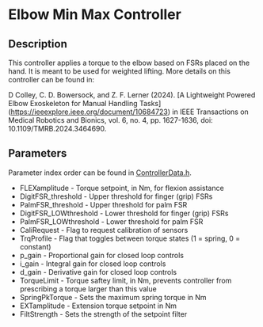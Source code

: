 # Elbow Min Max Controller

## Description
This controller applies a torque to the elbow based on FSRs placed on the hand. It is meant to be used for weighted lifting. 
More details on this controller can be found in:

D Colley, C. D. Bowersock, and Z. F. Lerner (2024). 
[A Lightweight Powered Elbow Exoskeleton for Manual Handling Tasks] (https://ieeexplore.ieee.org/document/10684723)
in IEEE Transactions on Medical Robotics and Bionics, vol. 6, no. 4, pp. 1627-1636, doi: 10.1109/TMRB.2024.3464690.

## Parameters
Parameter index order can be found in [ControllerData.h](/ExoCode/src/ControllerData.h).
- FLEXamplitude - Torque setpoint, in Nm, for flexion assistance 
- DigitFSR_threshold - Upper threshold for finger (grip) FSRs
- PalmFSR_threshold - Upper threshold for palm FSR
- DigitFSR_LOWthreshold - Lower threshold for finger (grip) FSRs
- PalmFSR_LOWthreshold - Lower threshold for palm FSR
- CaliRequest - Flag to request calibration of sensors
- TrqProfile - Flag that toggles between torque states (1 = spring, 0 = constant)
- p_gain - Proportional gain for closed loop controls
- i_gain - Integral gain for closed loop controls
- d_gain - Derivative gain for closed loop controls
- TorqueLimit - Torque saftey limit, in Nm, prevents controller from prescribing a torque larger than this value
- SpringPkTorque - Sets the maximum spring torque in Nm
- EXTamplitude - Extension torque setpoint in Nm
- FiltStrength - Sets the strength of the setpoint filter